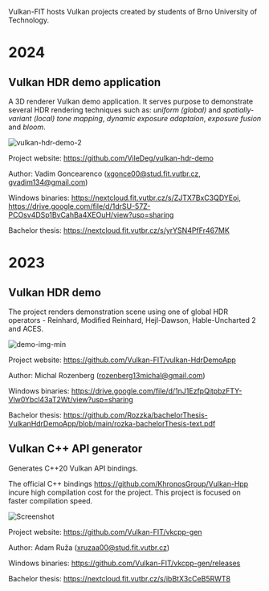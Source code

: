Vulkan-FIT hosts Vulkan projects created by students of Brno University of Technology.

# 2024
## Vulkan HDR demo application

A 3D renderer Vulkan demo application. It serves purpose to demonstrate several HDR rendering techniques such as: _uniform (global)_ and _spatially-variant (local) tone mapping_, _dynamic exposure adaptaion_, _exposure fusion_ and _bloom_.

![vulkan-hdr-demo-2](https://github.com/Vulkan-FIT/.github/assets/84181987/9ec1b82e-a11d-43d8-9b4a-dff010541520)

Project website: <https://github.com/VileDeg/vulkan-hdr-demo>

Author: Vadim Goncearenco (xgonce00@stud.fit.vutbr.cz, gvadim134@gmail.com)

Windows binaries: <https://nextcloud.fit.vutbr.cz/s/ZJTX7BxC3QDYEoi>, <https://drive.google.com/file/d/1drSU-57Z-PCOsv4DSp1BvCahBa4XEOuH/view?usp=sharing>

Bachelor thesis: <https://nextcloud.fit.vutbr.cz/s/yrYSN4PfFr467MK>

# 2023

## Vulkan HDR demo

The project renders demonstration scene using one of global HDR operators - Reinhard, Modified Reinhard, Hejl-Dawson, Hable-Uncharted 2 and ACES. 

![demo-img-min](https://github.com/Vulkan-FIT/.github/assets/56408811/aaf946c8-a6ce-4c5b-a815-4dbb239b504a)

Project website: <https://github.com/Vulkan-FIT/vulkan-HdrDemoApp>

Author: Michal Rozenberg (rozenberg13michal@gmail.com)

Windows binaries: https://drive.google.com/file/d/1nJ1EzfpQitpbzFTY-Vlw0Ybcl43aT2Wt/view?usp=sharing

Bachelor thesis: https://github.com/Rozzka/bachelorThesis-VulkanHdrDemoApp/blob/main/rozka-bachelorThesis-text.pdf


## Vulkan C++ API generator

Generates C++20 Vulkan API bindings.

The official C++ bindings <https://github.com/KhronosGroup/Vulkan-Hpp>
incure high compilation cost for the project.
This project is focused on faster compilation speed.

![Screenshot](https://github.com/Vulkan-FIT/vkcpp-gen/raw/main/doc/screenshot.png)

Project website: <https://github.com/Vulkan-FIT/vkcpp-gen>

Author: Adam Ruža (xruzaa00@stud.fit.vutbr.cz)

Windows binaries: <https://github.com/Vulkan-FIT/vkcpp-gen/releases>

Bachelor thesis: <https://nextcloud.fit.vutbr.cz/s/ibBtX3cCeB5RWT8>
